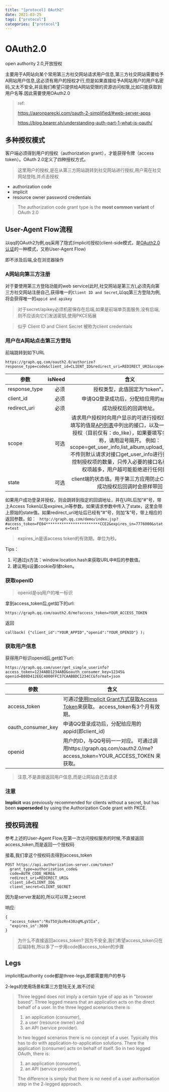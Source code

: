 ```yaml
---
title: "[protocol] OAuth2"
date: 2021-03-25
tags: ["protocol"]
categories: ["protocol"]
---
```


# OAuth2.0

open authority 2.0,开放授权

主要用于A网站向某个常用第三方社交网站请求用户信息,第三方社交网站需要给予A网站用户信息,这必须有用户的授权才行,但是如果直接给予A网站用户的用户名密码,又太不安全,并且我们希望只提供给A网站受限的资源访问权限,比如只能获取到用户名等.因此需要使用OAuth2.0

> ref: 
>
> https://aaronparecki.com/oauth-2-simplified/#web-server-apps
>
> https://blog.bearer.sh/understanding-auth-part-1-what-is-oauth/

## 多种授权模式

客户端必须得到用户的授权（authorization grant），才能获得令牌（access token）。OAuth 2.0定义了四种授权方式。

> 这里用户的授权,是在从第三方网站跳转到社交网站进行授权,用户需在社交网站登陆,并点击授权

- authorization code
- implicit
- resource owner password credentials

> The authorization code grant type is the **most common variant** of OAuth 2.0

## User-Agent Flow流程

以qq的OAuth2为例,qq采用了隐式(implicit)授权(client-side模式，是[OAuth2.0认证](https://wiki.open.qq.com/wiki/mobile/OAuth2.0简介)的一种模式，又称User-Agent Flow)

即不涉及后端,全在浏览器操作

### A网站向第三方注册

对于要使用第三方登陆功能的web service(此时,社交网站是第三方),必须先向第三方社交网站注册自己,获得唯一的`Client ID and Secret`,以qq第三方登陆为例,将会获得唯一的`appid and apikey`

> 对于secret/apikey必须机密保存在后端,如果是前端单页面服务,没有后端,则不应该向它们发送密钥,使用PKCE拓展

> 似乎 Client ID and Client Secret 被称为client credentials

### 用户在A网站点击第三方登陆

前端跳转到如下URL

```
https://graph.qq.com/oauth2.0/authorize?response_type=code&client_id=CLIENT_ID&redirect_uri=REDIRECT_URI&scope=photos&state=1234zyx
```

| 参数          | isNeed |                             含义                             |
| ------------- | -----: | :----------------------------------------------------------: |
| response_type |   必须 |                授权类型，此值固定为“token”。                 |
| client_id     |   必须 |            申请QQ登录成功后，分配给应用的appid。             |
| redirect_uri  |   必须 |                    成功授权后的回调地址。                    |
| scope         |   可选 | 请求用户授权时向用户显示的可进行授权的列表。  可填写的值是[API列表](https://wiki.open.qq.com/wiki/mobile/API列表)中列出的接口，以及一些动作型的授权（目前仅有：do_like），如果要填写多个接口名称，请用逗号隔开。  例如：scope=get_user_info,list_album,upload_pic,do_like  不传则默认请求对接口get_user_info进行授权。  建议控制授权项的数量，只传入必要的接口名称，因为授权项越多，用户越可能拒绝进行任何授权。 |
| state         |   可选 | client端的状态值。用于第三方应用防止CSRF攻击，成功授权后回调时会原样带回 |

 如果用户成功登录并授权，则会跳转到指定的回调地址，并在URL后加“#”号，带上Access  Token以及expires_in等参数。如果请求参数中传入了state，这里会带上原始的state值。如果redirect_uri地址后已经有“#”号，则加“&”号，带上相应的返回参数。如：
` http://graph.qq.com/demo/index.jsp?#access_token=FE04************************CCE2&expires_in=7776000&state=test`

> expires_in是该access token的有效期，单位为秒。 

Tips：

1. 可通过js方法：window.location.hash来获取URL中#后的参数值。
2. 建议用js设置cookie存储token。

### 获取openID

> openid是qq用户的唯一标识

拿到access_token后,get如下的url:

`https://graph.qq.com/oauth2.0/me?access_token=YOUR_ACCESS_TOKEN `

返回

```
callback( {"client_id":"YOUR_APPID","openid":"YOUR_OPENID"} ); 
```

### 获取用户信息

获得用户标识openid后,get如下url:

```
https://graph.qq.com/user/get_simple_userinfo?access_token=1234ABD1234ABD&oauth_consumer_key=12345& openid=B08D412EEC4000FFC37CAABBDC1234CC&format=json 
```

| 参数               | 含义                                                         |
| ------------------ | ------------------------------------------------------------ |
| access_token       | 可通过[使用Implicit Grant方式获取Access Token](https://wiki.open.qq.com/wiki/mobile/使用Implicit_Grant方式获取Access_Token)来获取。  access_token有3个月有效期。 |
| oauth_consumer_key | 申请QQ登录成功后，分配给应用的appid(即client_id)             |
| openid             | 用户的ID，与QQ号码一一对应。  可通过调用https://graph.qq.com/oauth2.0/me?access_token=YOUR_ACCESS_TOKEN 来获取。 |

> 注意,不是直接返回用户信息,而是让网站自己去请求



### 注意

**Implicit** was previously recommended for clients without a secret, but has been __superseded__ by using the Authorization Code grant with PKCE.



## 授权码流程

参考上述的User-Agent Flow,在第一次访问授权服务的时候,不直接返回access_token,而是返回一个授权码

接着,我们拿这个授权码去得到access_token

```
POST https://api.authorization-server.com/token?
  grant_type=authorization_code&
  code=AUTH_CODE_HERE&
  redirect_uri=REDIRECT_URI&
  client_id=CLIENT_ID&
  client_secret=CLIENT_SECRET
```

因为是server发起的,所以可以带上secret

响应:

```
{
  "access_token":"RsT5OjbzRn430zqMLgV3Ia",
  "expires_in":3600
}
```

> 为什么不直接返回access_token? 因为不安全,我们希望access_token只在后端持有,所以多了一步用code换access_token的步骤

## Legs

implicit和authority code都是three-legs,即都需要用户的参与

2-legs的使用场景和第三方登陆无关,故不讨论

> Three legged does not imply a certain type of app as in "browser  based". Three legged means that an application acts on the direct behalf of a user. In the three legged scenarios there is  
>
> 1. an application (consumer),  
> 2. a user (resource owner) and
> 3. an API (service provider).
>
> In two legged scenarios there is no concept of a user. Typically this has to do with application-to-application solutions. There the  application (consumer) acts on behalf of itself. So in two legged OAuth, there is:
>
> 1. an application (consumer),
> 2. an API (service provider)
>
> The difference is simply that there is no need of a user authorisation step in the 2-legged approach.